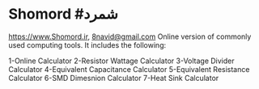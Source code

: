 # Shomord #شمرد
https://www.Shomord.ir,     8navid@gmail.com
Online version of commonly used computing tools.
It includes the following:

1-Online Calculator
2-Resistor Wattage Calculator 
3-Voltage Divider Calculator
4-Equivalent Capacitance Calculator
5-Equivalent Resistance Calculator
6-SMD Dimesnion Calculator
7-Heat Sink Calculator

